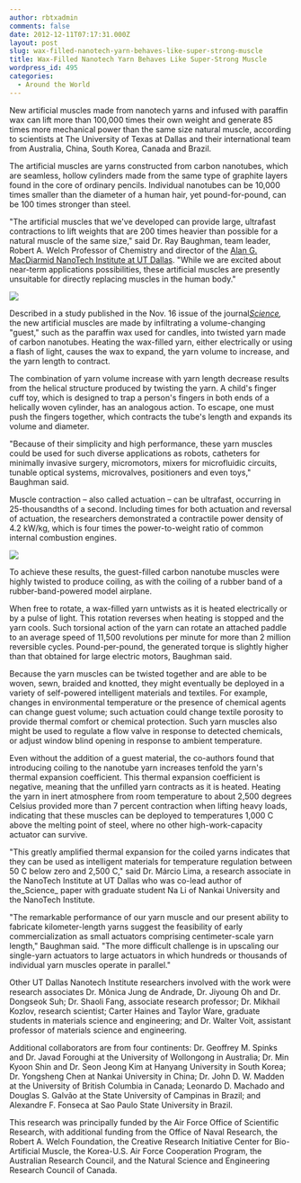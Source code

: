 ```yaml
---
author: rbtxadmin
comments: false
date: 2012-12-11T07:17:31.000Z
layout: post
slug: wax-filled-nanotech-yarn-behaves-like-super-strong-muscle
title: Wax-Filled Nanotech Yarn Behaves Like Super-Strong Muscle
wordpress_id: 495
categories:
  - Around the World
---
```


New artificial muscles made from nanotech yarns and infused with paraffin wax can lift more than 100,000 times their own weight and generate 85 times more mechanical power than the same size natural muscle, according to scientists at The University of Texas at Dallas and their international team from Australia, China, South Korea, Canada and Brazil.

The artificial muscles are yarns constructed from carbon nanotubes, which are seamless, hollow cylinders made from the same type of graphite layers found in the core of ordinary pencils. Individual nanotubes can be 10,000 times smaller than the diameter of a human hair, yet pound-for-pound, can be 100 times stronger than steel.

"The artificial muscles that we've developed can provide large, ultrafast contractions to lift weights that are 200 times heavier than possible for a natural muscle of the same size," said Dr. Ray Baughman, team leader, Robert A. Welch Professor of Chemistry and director of the [Alan G. MacDiarmid NanoTech Institute at UT Dallas](http://nanotech.utdallas.edu/). "While we are excited about near-term applications possibilities, these artificial muscles are presently unsuitable for directly replacing muscles in the human body."

![](http://www.utdallas.edu/news/imgs/photos/nanothread-700-2012-11jpg.jpg)

Described in a study published in the Nov. 16 issue of the journal[_Science_](http://www.sciencemag.org/content/338/6109/928)_,_ the new artificial muscles are made by infiltrating a volume-changing "guest," such as the paraffin wax used for candles, into twisted yarn made of carbon nanotubes. Heating the wax-filled yarn, either electrically or using a flash of light, causes the wax to expand, the yarn volume to increase, and the yarn length to contract.

The combination of yarn volume increase with yarn length decrease results from the helical structure produced by twisting the yarn.  A child's finger cuff toy, which is designed to trap a person's fingers in both ends of a helically woven cylinder, has an analogous action. To escape, one must push the fingers together, which contracts the tube's length and expands its volume and diameter.

"Because of their simplicity and high performance, these yarn muscles could be used for such diverse applications as robots, catheters for minimally invasive surgery, micromotors, mixers for microfluidic circuits, tunable optical systems, microvalves, positioners and even toys," Baughman said.

Muscle contraction – also called actuation – can be ultrafast, occurring in 25-thousandths of a second. Including times for both actuation and reversal of actuation, the researchers demonstrated a contractile power density of 4.2 kW/kg, which is four times the power-to-weight ratio of common internal combustion engines.

![](http://www.utdallas.edu/news/imgs/photos/nanotech-lab-researchers-650-2012-11.jpg)

To achieve these results, the guest-filled carbon nanotube muscles were highly twisted to produce coiling, as with the coiling of a rubber band of a rubber-band-powered model airplane.

When free to rotate, a wax-filled yarn untwists as it is heated electrically or by a pulse of light. This rotation reverses when heating is stopped and the yarn cools. Such torsional action of the yarn can rotate an attached paddle to an average speed of 11,500 revolutions per minute for more than 2 million reversible cycles. Pound-per-pound, the generated torque is slightly higher than that obtained for large electric motors, Baughman said.

Because the yarn muscles can be twisted together and are able to be woven, sewn, braided and knotted, they might eventually be deployed in a variety of self-powered intelligent materials and textiles. For example, changes in environmental temperature or the presence of chemical agents can change guest volume; such actuation could change textile porosity to provide thermal comfort or chemical protection. Such yarn muscles also might be used to regulate a flow valve in response to detected chemicals, or adjust window blind opening in response to ambient temperature.

Even without the addition of a guest material, the co-authors found that introducing coiling to the nanotube yarn increases tenfold the yarn's thermal expansion coefficient. This thermal expansion coefficient is negative, meaning that the unfilled yarn contracts as it is heated. Heating the yarn in inert atmosphere from room temperature to about 2,500 degrees Celsius provided more than 7 percent contraction when lifting heavy loads, indicating that these muscles can be deployed to temperatures 1,000 C above the melting point of steel, where no other high-work-capacity actuator can survive.

"This greatly amplified thermal expansion for the coiled yarns indicates that they can be used as intelligent materials for temperature regulation between 50 C below zero and 2,500 C," said Dr. Márcio Lima, a research associate in the NanoTech Institute at UT Dallas who was co-lead author of the_Science_ paper with graduate student Na Li of Nankai University and the NanoTech Institute.

"The remarkable performance of our yarn muscle and our present ability to fabricate kilometer-length yarns suggest the feasibility of early commercialization as small actuators comprising centimeter-scale yarn length," Baughman said. "The more difficult challenge is in upscaling our single-yarn actuators to large actuators in which hundreds or thousands of individual yarn muscles operate in parallel."

Other UT Dallas Nanotech Institute researchers involved with the work were research associates Dr. Mônica Jung de Andrade, Dr. Jiyoung Oh and Dr. Dongseok Suh; Dr. Shaoli Fang, associate research professor; Dr. Mikhail Kozlov, research scientist; Carter Haines and Taylor Ware, graduate students in materials science and engineering; and Dr. Walter Voit, assistant professor of materials science and engineering.

Additional collaborators are from four continents:  Dr. Geoffrey M. Spinks and Dr. Javad Foroughi at the University of Wollongong in Australia; Dr. Min Kyoon Shin and Dr. Seon Jeong Kim at Hanyang University in South Korea; Dr. Yongsheng Chen at Nankai University in China; Dr. John D. W. Madden at the University of British Columbia in Canada; Leonardo D. Machado and Douglas S. Galvão at the State University of Campinas in Brazil; and Alexandre F. Fonseca at Sao Paulo State University in Brazil.

This research was principally funded by the Air Force Office of Scientific Research, with additional funding from the Office of Naval Research, the Robert A. Welch Foundation, the Creative Research Initiative Center for Bio-Artificial Muscle, the Korea-U.S. Air Force Cooperation Program, the Australian Research Council, and the Natural Science and Engineering Research Council of Canada.
